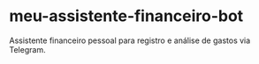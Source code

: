 # meu-assistente-financeiro-bot
Assistente financeiro pessoal para registro e análise de gastos via Telegram.
